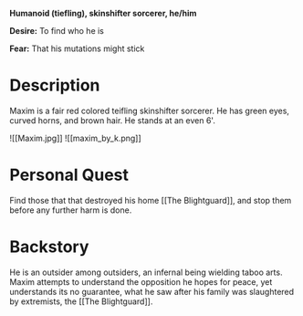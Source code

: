 **Humanoid (tiefling),  skinshifter sorcerer, he/him**

**Desire:** To find who he is

**Fear:** That his mutations might stick

# Description

Maxim is a fair red colored teifling skinshifter sorcerer. He has green eyes, curved horns, and brown hair. He stands at an even 6'.

![[Maxim.jpg]]
![[maxim_by_k.png]]
# Personal Quest
Find those that that destroyed his home [[The Blightguard]], and stop them before any further harm is done.

# Backstory
He is an outsider among outsiders, an infernal being wielding taboo arts. Maxim attempts to understand the opposition he hopes for peace, yet understands its no guarantee, what he saw after his family was slaughtered by extremists, the [[The Blightguard]].